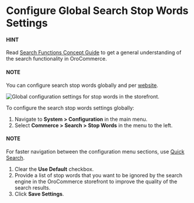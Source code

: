 <a id="configuration-guide-commerce-configuration-stop-words"></a>

# Configure Global Search Stop Words Settings

#### HINT
Read [Search Functions Concept Guide](../../../../../concept-guides/catalog-promotions/search/index.md#user-guide-getting-started-search) to get a general understanding of the search functionality in OroCommerce.

#### NOTE
You can configure search stop words globally and per [website](../../../websites/web-configuration/commerce/search/website-stop-words.md#configuration-website-commerce-search-stop-words).

![Global configuration settings for stop words in the storefront.](user/img/system/config_commerce/search/stop-words-global-config.png)

To configure the search stop words settings globally:

1. Navigate to **System > Configuration** in the main menu.
2. Select **Commerce > Search > Stop Words** in the menu to the left.

#### NOTE
For faster navigation between the configuration menu sections, use [Quick Search](../../quick-search.md#user-guide-system-configuration-quick-search).

1. Clear the **Use Default** checkbox.
2. Provide a list of stop words that you want to be ignored by the search engine in the OroCommerce storefront to improve the quality of the search results.
3. Click **Save Settings**.
